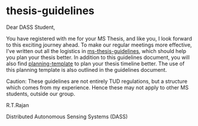 # thesis-guidelines
Dear DASS Student,

You have registered with me for your MS Thesis, and like you, I look forward to this exciting journey ahead. To make our regular meetings more effective, I’ve written out all the logistics in [ms-thesis-guidelines](ms_thesis_guidelines.pdf), which should help you plan your thesis better. In addition to this guidelines document, you will also find [planning-template](planning_template.xlsx) to plan your thesis timeline better. The use of this planning template is also outlined in the guidelines document.

Caution: These guidelines are not entirely TUD regulations, but a structure which comes from my experience. Hence these may not apply to other MS students, outside our group.

R.T.Rajan

Distributed Autonomous Sensing Systems (DASS)
